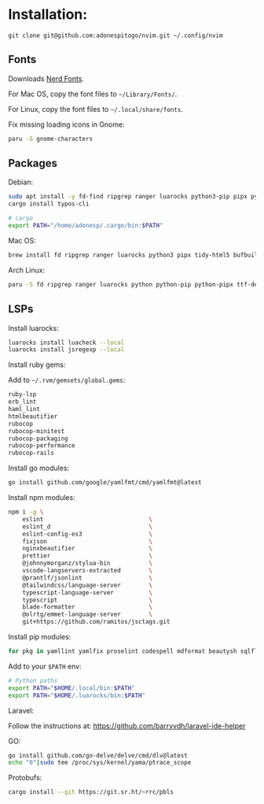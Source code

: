 # Installation:

```
git clone git@github.com:adonespitogo/nvim.git ~/.config/nvim
```

## Fonts

Downloads [Nerd Fonts](https://github.com/ryanoasis/nerd-fonts/releases).

For Mac OS, copy the font files to `~/Library/Fonts/`.

For Linux, copy the font files to `~/.local/share/fonts`.

Fix missing loading icons in Gnome:

```sh
paru -S gnome-characters
```

## Packages

Debian:

```sh
sudo apt install -y fd-find ripgrep ranger luarocks python3-pip pipx python3-testresources chafa universal-ctags rust
cargo install typos-cli
```

```sh
# cargo
export PATH="/home/adonesp/.cargo/bin:$PATH"
```

Mac OS:

```sh
brew install fd ripgrep ranger luarocks python3 pipx tidy-html5 bufbuild/buf/buf chafa ctags netcoredbg bash-language-server rust typos beautysh pgformatter
```

Arch Linux:

```sh
paru -S fd ripgrep ranger luarocks python python-pip python-pipx ttf-dejavu chafa ctags netcoredbg bash-language-server buf rust typos beautysh pgformatter
```

## LSPs

Install luarocks:

```sh
luarocks install luacheck --local
luarocks install jsregexp --local
```

Install ruby gems:

Add to `~/.rvm/gemsets/global.gems`:

```sh
ruby-lsp
erb_lint
haml_lint
htmlbeautifier
rubocop
rubocop-minitest
rubocop-packaging
rubocop-performance
rubocop-rails
```

Install go modules:

```sh
go install github.com/google/yamlfmt/cmd/yamlfmt@latest
```

Install npm modules:

```sh
npm i -g \
    eslint                              \
    eslint_d                            \
    eslint-config-es3                   \
    fixjson                             \
    nginxbeautifier                     \
    prettier                            \
    @johnnymorganz/stylua-bin           \
    vscode-langservers-extracted        \
    @prantlf/jsonlint                   \
    @tailwindcss/language-server        \
    typescript-language-server          \
    typescript                          \
    blade-formatter                     \
    @olrtg/emmet-language-server        \
    git+https://github.com/ramitos/jsctags.git
```

Install pip modules:

```sh
for pkg in yamllint yamlfix proselint codespell mdformat beautysh sqlfluff; do pipx install $pkg; done
```

Add to your `$PATH` env:

```sh
# Python paths
export PATH="$HOME/.local/bin:$PATH"
export PATH="$HOME/.luarocks/bin:$PATH"
```

Laravel:

Follow the instructions at: https://github.com/barryvdh/laravel-ide-helper

GO:

```sh
go install github.com/go-delve/delve/cmd/dlv@latest
echo "0"|sudo tee /proc/sys/kernel/yama/ptrace_scope
```

Protobufs:

```sh
cargo install --git https://git.sr.ht/~rrc/pbls
```
